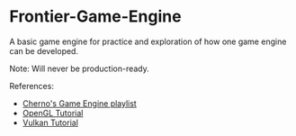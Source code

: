 # Frontier-Game-Engine
A basic game engine for practice and exploration of how one game engine can be developed.

Note: Will never be production-ready.

References:
- [Cherno's Game Engine playlist](https://www.youtube.com/playlist?list=PLlrATfBNZ98dC-V-N3m0Go4deliWHPFwT)
- [OpenGL Tutorial](https://learnopengl.com/)
- [Vulkan Tutorial](https://vulkan-tutorial.com/)
